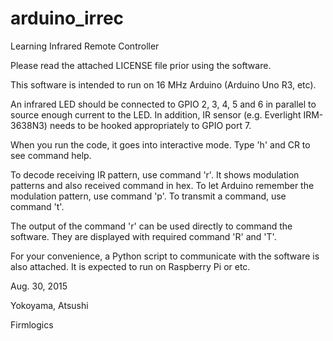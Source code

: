 # arduino_irrec
Learning Infrared Remote Controller

Please read the attached LICENSE file prior using the software.

This software is intended to run on 16 MHz Arduino (Arduino Uno R3,
etc).

An infrared LED should be connected to GPIO 2, 3, 4, 5 and 6 in
parallel to source enough current to the LED.  In addition, IR sensor
(e.g. Everlight IRM-3638N3) needs to be hooked appropriately to GPIO
port 7.

When you run the code, it goes into interactive mode.  Type 'h' and CR
to see command help.

To decode receiving IR pattern, use command 'r'.  It shows modulation
patterns and also received command in hex.  To let Arduino remember
the modulation pattern, use command 'p'.  To transmit a command, use
command 't'.

The output of the command 'r' can be used directly to command the
software.  They are displayed with required command 'R' and 'T'.

For your convenience, a Python script to communicate with the software
is also attached.  It is expected to run on Raspberry Pi or etc.

Aug. 30, 2015

Yokoyama, Atsushi

Firmlogics
